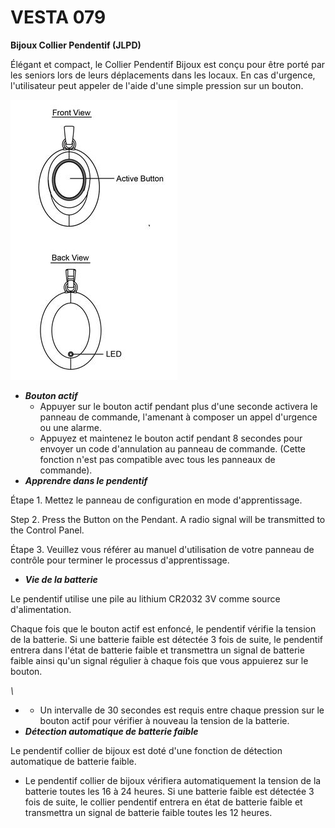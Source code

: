 # VESTA 079

**Bijoux Collier Pendentif (JLPD)**

Élégant et compact, le Collier Pendentif Bijoux est conçu pour être porté par les seniors lors de leurs déplacements dans les locaux. En cas d'urgence, l'utilisateur peut appeler de l'aide d'une simple pression sur un bouton.

![](<.gitbook/assets/0 (44).jpeg>)

-   _**Bouton actif**_
    -   Appuyer sur le bouton actif pendant plus d'une seconde activera le panneau de commande, l'amenant à composer un appel d'urgence ou une alarme.
    -   Appuyez et maintenez le bouton actif pendant 8 secondes pour envoyer un code d'annulation au panneau de commande. (Cette fonction n'est pas compatible avec tous les panneaux de commande).
-   _**Apprendre dans le pendentif**_

Étape 1. Mettez le panneau de configuration en mode d'apprentissage.

Step 2. Press the Button on the Pendant. A radio signal will be transmitted to the Control Panel.

Étape 3. Veuillez vous référer au manuel d'utilisation de votre panneau de contrôle pour terminer le processus d'apprentissage.

-   _**Vie de la batterie**_

Le pendentif utilise une pile au lithium CR2032 3V comme source d'alimentation.

Chaque fois que le bouton actif est enfoncé, le pendentif vérifie la tension de la batterie. Si une batterie faible est détectée 3 fois de suite, le pendentif entrera dans l'état de batterie faible et transmettra un signal de batterie faible ainsi qu'un signal régulier à chaque fois que vous appuierez sur le bouton.

_\\<NOTE>_

-   -   Un intervalle de 30 secondes est requis entre chaque pression sur le bouton actif pour vérifier à nouveau la tension de la batterie.
-   _**Détection automatique de batterie faible**_

Le pendentif collier de bijoux est doté d'une fonction de détection automatique de batterie faible.

-   Le pendentif collier de bijoux vérifiera automatiquement la tension de la batterie toutes les 16 à 24 heures. Si une batterie faible est détectée 3 fois de suite, le collier pendentif entrera en état de batterie faible et transmettra un signal de batterie faible toutes les 12 heures.
